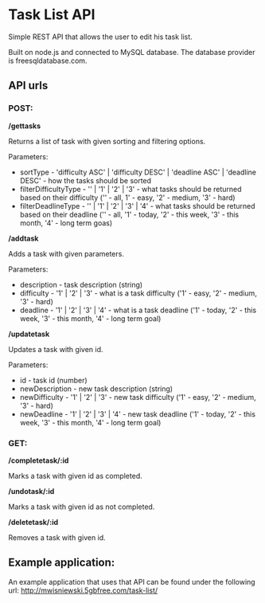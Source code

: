 # Task List API

Simple REST API that allows the user to edit his task list.

Built on node.js and connected to MySQL database. The database provider is freesqldatabase.com.

## API urls

### POST:

**/gettasks**

Returns a list of task with given sorting and filtering options.

Parameters:
* sortType - 'difficulty ASC' | 'difficulty DESC' | 'deadline ASC' | 'deadline DESC' - how the tasks should be sorted
* filterDifficultyType - '' | '1' | '2' | '3' - what tasks should be returned based on their difficulty ('' - all, 1' - easy, '2' - medium, '3' - hard)
* filterDeadlineType - '' | '1' | '2' | '3' | '4' - what tasks should be returned based on their deadline ('' - all, '1' - today, '2' - this week, '3' - this month, '4' - long term goas)

**/addtask**

Adds a task with given parameters.

Parameters:
* description - task description (string)
* difficulty - '1' | '2' | '3' - what is a task difficulty ('1' - easy, '2' - medium, '3' - hard)
* deadline - '1' | '2' | '3' | '4' - what is a task deadline ('1' - today, '2' - this week, '3' - this month, '4' - long term goal)

**/updatetask**

Updates a task with given id.

Parameters:
* id - task id (number)
* newDescription - new task description (string)
* newDifficulty - '1' | '2' | '3' - new task difficulty ('1' - easy, '2' - medium, '3' - hard)
* newDeadline - '1' | '2' | '3' | '4' - new task deadline ('1' - today, '2' - this week, '3' - this month, '4' - long term goal)

### GET:

**/completetask/:id**

Marks a task with given id as completed.

**/undotask/:id**

Marks a task with given id as not completed.

**/deletetask/:id**

Removes a task with given id.

## Example application:

An example application that uses that API can be found under the following url: http://mwisniewski.5gbfree.com/task-list/